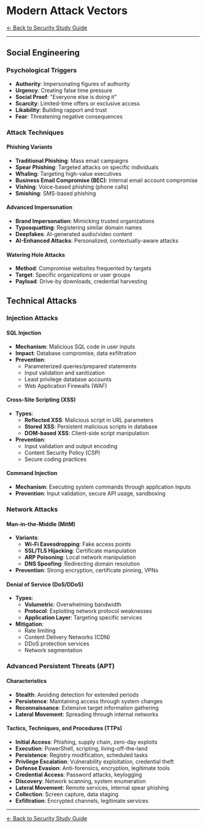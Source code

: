 # Modern Attack Vectors

[← Back to Security Study Guide](README.md)

---

## Social Engineering

### Psychological Triggers
- **Authority**: Impersonating figures of authority
- **Urgency**: Creating false time pressure
- **Social Proof**: "Everyone else is doing it"
- **Scarcity**: Limited-time offers or exclusive access
- **Likability**: Building rapport and trust
- **Fear**: Threatening negative consequences

### Attack Techniques

#### Phishing Variants
- **Traditional Phishing**: Mass email campaigns
- **Spear Phishing**: Targeted attacks on specific individuals
- **Whaling**: Targeting high-value executives
- **Business Email Compromise (BEC)**: Internal email account compromise
- **Vishing**: Voice-based phishing (phone calls)
- **Smishing**: SMS-based phishing

#### Advanced Impersonation
- **Brand Impersonation**: Mimicking trusted organizations
- **Typosquatting**: Registering similar domain names
- **Deepfakes**: AI-generated audio/video content
- **AI-Enhanced Attacks**: Personalized, contextually-aware attacks

#### Watering Hole Attacks
- **Method**: Compromise websites frequented by targets
- **Target**: Specific organizations or user groups
- **Payload**: Drive-by downloads, credential harvesting

## Technical Attacks

### Injection Attacks

#### SQL Injection
- **Mechanism**: Malicious SQL code in user inputs
- **Impact**: Database compromise, data exfiltration
- **Prevention**:
  - Parameterized queries/prepared statements
  - Input validation and sanitization
  - Least privilege database accounts
  - Web Application Firewalls (WAF)

#### Cross-Site Scripting (XSS)
- **Types**:
  - **Reflected XSS**: Malicious script in URL parameters
  - **Stored XSS**: Persistent malicious scripts in database
  - **DOM-based XSS**: Client-side script manipulation
- **Prevention**:
  - Input validation and output encoding
  - Content Security Policy (CSP)
  - Secure coding practices

#### Command Injection
- **Mechanism**: Executing system commands through application inputs
- **Prevention**: Input validation, secure API usage, sandboxing

### Network Attacks

#### Man-in-the-Middle (MitM)
- **Variants**:
  - **Wi-Fi Eavesdropping**: Fake access points
  - **SSL/TLS Hijacking**: Certificate manipulation
  - **ARP Poisoning**: Local network manipulation
  - **DNS Spoofing**: Redirecting domain resolution
- **Prevention**: Strong encryption, certificate pinning, VPNs

#### Denial of Service (DoS/DDoS)
- **Types**:
  - **Volumetric**: Overwhelming bandwidth
  - **Protocol**: Exploiting network protocol weaknesses
  - **Application Layer**: Targeting specific services
- **Mitigation**:
  - Rate limiting
  - Content Delivery Networks (CDN)
  - DDoS protection services
  - Network segmentation

### Advanced Persistent Threats (APT)

#### Characteristics
- **Stealth**: Avoiding detection for extended periods
- **Persistence**: Maintaining access through system changes
- **Reconnaissance**: Extensive target information gathering
- **Lateral Movement**: Spreading through internal networks

#### Tactics, Techniques, and Procedures (TTPs)
- **Initial Access**: Phishing, supply chain, zero-day exploits
- **Execution**: PowerShell, scripting, living-off-the-land
- **Persistence**: Registry modification, scheduled tasks
- **Privilege Escalation**: Vulnerability exploitation, credential theft
- **Defense Evasion**: Anti-forensics, encryption, legitimate tools
- **Credential Access**: Password attacks, keylogging
- **Discovery**: Network scanning, system enumeration
- **Lateral Movement**: Remote services, internal spear phishing
- **Collection**: Screen capture, data staging
- **Exfiltration**: Encrypted channels, legitimate services

---

[← Back to Security Study Guide](README.md)